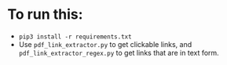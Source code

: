 # To run this:
- `pip3 install -r requirements.txt`
- Use `pdf_link_extractor.py` to get clickable links, and `pdf_link_extractor_regex.py` to get links that are in text form.